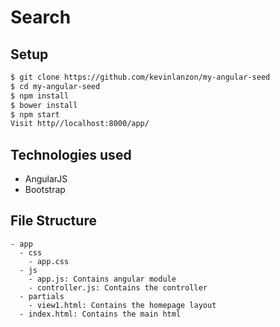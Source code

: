 Search
========

Setup
-----
```sh
$ git clone https://github.com/kevinlanzon/my-angular-seed
$ cd my-angular-seed
$ npm install
$ bower install
$ npm start
Visit http//localhost:8000/app/
```


Technologies used
----
- AngularJS
- Bootstrap

File Structure
----------------
```
- app
  - css
    - app.css
  - js
    - app.js: Contains angular module
    - controller.js: Contains the controller
  - partials
    - view1.html: Contains the homepage layout
  - index.html: Contains the main html
```
